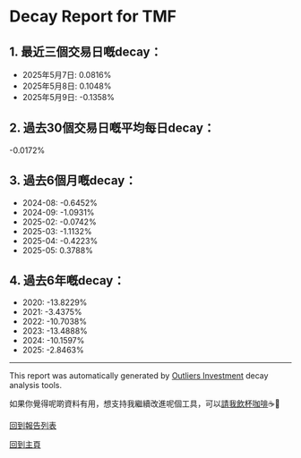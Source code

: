 # Decay Report for TMF

## 1. 最近三個交易日嘅decay：

- 2025年5月7日: 0.0816%
- 2025年5月8日: 0.1048%
- 2025年5月9日: -0.1358%

## 2. 過去30個交易日嘅平均每日decay：
-0.0172%

## 3. 過去6個月嘅decay：

- 2024-08: -0.6452%
- 2024-09: -1.0931%
- 2025-02: -0.0742%
- 2025-03: -1.1132%
- 2025-04: -0.4223%
- 2025-05: 0.3788%

## 4. 過去6年嘅decay：

- 2020: -13.8229%
- 2021: -3.4375%
- 2022: -10.7038%
- 2023: -13.4888%
- 2024: -10.1597%
- 2025: -2.8463%
***

This report was automatically generated by [Outliers Investment](https://outliersecon.github.io/Outliers-Investment/) decay analysis tools.

如果你覺得呢啲資料有用，想支持我繼續改進呢個工具，可以[請我飲杯咖啡](https://buymeacoffee.com/outliersecon)☕🙏

[回到報告列表](https://outliersecon.github.io/Outliers-Investment/reports/reports_public)

[回到主頁](https://outliersecon.github.io/Outliers-Investment/)